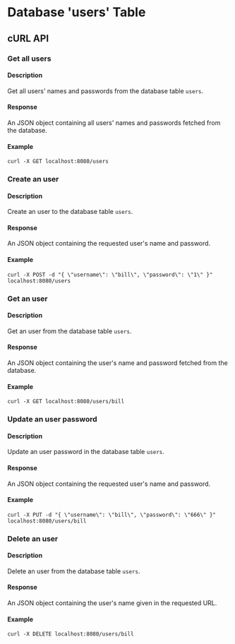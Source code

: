 # Database 'users' Table
## cURL API
### Get all users
#### Description
Get all users' names and passwords from the database table `users`.
#### Response
An JSON object containing all users' names and passwords fetched from the database.
#### Example
`curl -X GET localhost:8080/users`

### Create an user
#### Description
Create an user to the database table `users`.
#### Response
An JSON object containing the requested user's name and password.
#### Example
`curl -X POST -d "{ \"username\": \"bill\", \"password\": \"1\" }" localhost:8080/users`

### Get an user
#### Description
Get an user from the database table `users`.
#### Response
An JSON object containing the user's name and password fetched from the database.
#### Example
`curl -X GET localhost:8080/users/bill`

### Update an user password
#### Description
Update an user password in the database table `users`.
#### Response
An JSON object containing the requested user's name and password.
#### Example
`curl -X PUT -d "{ \"username\": \"bill\", \"password\": \"666\" }" localhost:8080/users/bill`

### Delete an user
#### Description
Delete an user from the database table `users`.
#### Response
An JSON object containing the user's name given in the requested URL.
#### Example
`curl -X DELETE localhost:8080/users/bill`